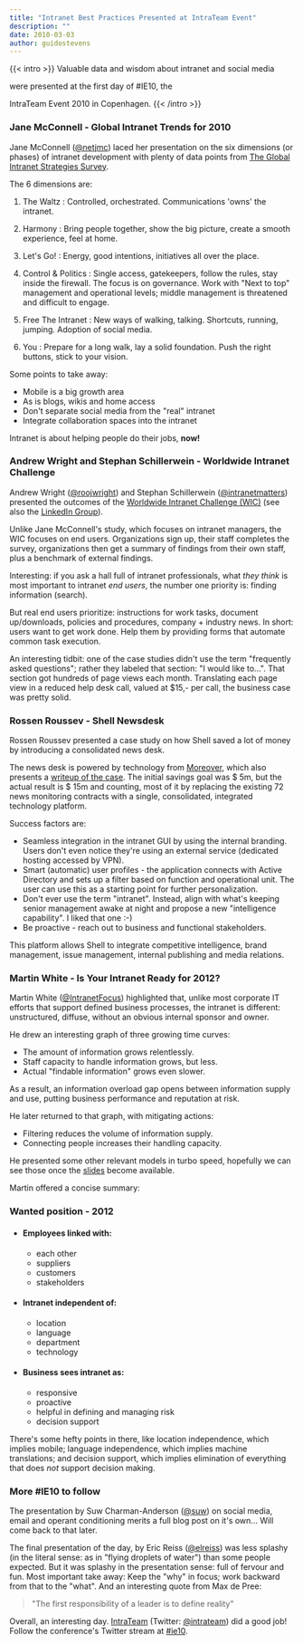 ```yaml
---
title: "Intranet Best Practices Presented at IntraTeam Event"
description: ""
date: 2010-03-03
author: guidostevens
---
```


{{< intro >}}
Valuable data and wisdom about intranet and social media
 
 were presented at the first day of #IE10, the
 
 IntraTeam Event 2010 in Copenhagen.
{{< /intro >}}

### Jane McConnell - Global Intranet Trends for 2010

Jane McConnell ([@netjmc](http://twitter.com/netjmc))
laced her presentation on the six dimensions (or phases) of
intranet development with plenty of data points from
[The Global Intranet Strategies Survey](http://www.netjmc.net/intranet-trends/).

The 6 dimensions are:

1. The Waltz
:   Controlled, orchestrated.
    Communications 'owns' the intranet.

2. Harmony
:   Bring people together, show the big picture,
    create a smooth experience, feel at home.

3. Let's Go!
:   Energy, good intentions, initiatives all over the place.

4. Control & Politics
:   Single access, gatekeepers, follow the rules, stay inside the firewall.
    The focus is on governance. Work with "Next to top" management and operational
    levels; middle management is threatened and difficult to engage.

5. Free The Intranet
:   New ways of walking, talking. Shortcuts, running, jumping.
    Adoption of social media.

6. You
:   Prepare for a long walk, lay a solid foundation.
    Push the right buttons, stick to your vision.

Some points to take away:

* Mobile is a big growth area
* As is blogs, wikis and home access
* Don't separate social media from the "real" intranet
* Integrate collaboration spaces into the intranet

Intranet is about helping people do their jobs, **now!**

### Andrew Wright and Stephan Schillerwein - Worldwide Intranet Challenge

Andrew Wright
([@roojwright](http://twitter.com/Roojwright))
and Stephan Schillerwein ([@intranetmatters](http://twitter.com/intranetmatters))
presented the outcomes of the
[Worldwide Intranet Challenge (WIC)](http://www.cibasolutions.com.au/)
(see also the [LinkedIn Group](http://www.linkedin.com/groups?gid=2289431)).

Unlike Jane McConnell's study, which focuses on intranet managers,
the WIC focuses on end users. Organizations sign up,
their staff completes the survey, organizations then
get a summary of findings from their own staff,
plus a benchmark of external findings.

Interesting: if you ask a hall full of intranet professionals,
what *they think* is most important to intranet *end users*,
the number one priority is: finding information (search).

But real end users prioritize: instructions for work tasks, document up/downloads,
policies and procedures, company + industry news.
In short: users want to get work done.
Help them by providing forms that automate common task execution.

An interesting tidbit: one of the case studies didn't use the
term "frequently asked questions"; rather they labeled that section:
"I would like to...". That section got hundreds of page views
each month. Translating each page view in a reduced help
desk call, valued at $15,- per call, the business case was pretty solid.

### Rossen Roussev - Shell Newsdesk

Rossen Roussev presented a case study on how Shell
saved a lot of money by introducing a consolidated
news desk.

The news desk is powered by technology from
[Moreover](http://w.moreover.com/), which
also presents a [writeup of the case](http://w.moreover.com/public/customers/shell-case-study.html).
The initial savings goal was $ 5m, but the actual result is $ 15m and counting,
most of it by replacing the existing 72 news monitoring contracts
with a single, consolidated, integrated technology platform.

Success factors are:

* Seamless integration in the intranet GUI by using the internal branding.
  Users don't even notice they're using an external service
  (dedicated hosting accessed by VPN).
* Smart (automatic) user profiles - the application connects with
  Active Directory and sets up a filter based on function
  and operational unit. The user can use this as a starting
  point for further personalization.
* Don't ever use the term "intranet". Instead, align with
  what's keeping senior management awake at night and
  propose a new "intelligence capability". I liked that one :-)
* Be proactive - reach out to business and functional stakeholders.

This platform allows Shell to integrate competitive intelligence,
brand management, issue management, internal publishing
and media relations.

### Martin White - Is Your Intranet Ready for 2012?

Martin White ([@IntranetFocus](http://twitter.com/IntranetFocus))
highlighted that, unlike most corporate IT efforts that support
defined business processes, the intranet is different: unstructured,
diffuse, without an obvious internal sponsor and owner.

He drew an interesting graph of three growing time curves:

* The amount of information grows relentlessly.
* Staff capacity to handle information grows, but less.
* Actual "findable information" grows even slower.

As a result, an information overload gap opens between
information supply and use, putting business performance and
reputation at risk.

He later returned to that graph, with mitigating actions:

* Filtering reduces the volume of information supply.
* Connecting people increases their handling capacity.

He presented some other relevant models in turbo speed,
hopefully we can see those once the
[slides](http://my.intrateam.dk/gb/pr-sentation/speakers-presentations-intrateam-event-2010)
become available.

Martin offered a concise summary:

### Wanted position - 2012

* #### Employees linked with:

  + each other
  + suppliers
  + customers
  + stakeholders
* #### Intranet independent of:

  + location
  + language
  + department
  + technology
* #### Business sees intranet as:

  + responsive
  + proactive
  + helpful in defining and managing risk
  + decision support

There's some hefty points in there, like location independence, which implies mobile;
language independence, which implies machine translations;
and decision support, which implies elimination of everything that does *not* support decision making.

### More #IE10 to follow

The presentation by Suw Charman-Anderson ([@suw](http://twitter.com/suw))
on social media, email and operant conditioning merits a full blog post on it's own...
Will come back to that later.

The final presentation of the day, by Eric Reiss ([@elreiss](http://twitter.com/elreiss/))
was less splashy (in the literal sense: as in "flying droplets of water") than some people expected. But it was splashy in the presentation sense: full of fervour and fun.
Most important take away: Keep the "why" in focus; work backward from that to the "what".
And an interesting quote from Max de Pree:

> "The first responsibility of a leader is to define reality"

Overall, an interesting day. [IntraTeam](http://www.intrateam.com/Home.aspx) (Twitter: [@intrateam](http://twitter.com/intrateam)) did a good job! Follow the conference's Twitter stream at [#ie10](http://twitter.com/#search?q=%23ie10).
